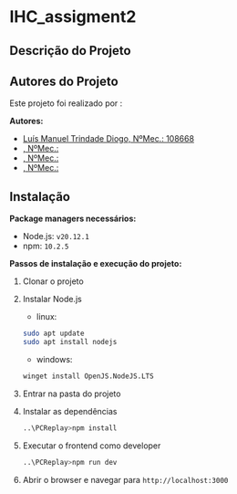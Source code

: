 # IHC_assigment2
## Descrição do Projeto

## Autores do Projeto

Este projeto foi realizado por :

**Autores:**
- [Luís Manuel Trindade Diogo, NºMec.: 108668](https://github.com/luisdiogo12)
- [, NºMec.: ](https://github.com/)
- [, NºMec.: ](https://github.com/)
- [, NºMec.: ](https://github.com/)



## Instalação
**Package managers necessários:**
- Node.js: `v20.12.1`
- npm: `10.2.5`

**Passos de instalação e execução do projeto:**

1. Clonar o projeto

2. Instalar Node.js

	- linux:
	```bash
	sudo apt update
	sudo apt install nodejs
	```
	- windows:
	```bash
	winget install OpenJS.NodeJS.LTS
	```
3. Entrar na pasta do projeto

4. Instalar as dependências
	```bash
	..\PCReplay>npm install
	```

5. Executar o frontend como developer
	```bash
	..\PCReplay>npm run dev
	```
6. Abrir o browser e navegar para `http://localhost:3000`